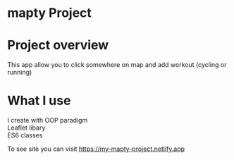# mapty Project

# Project overview

This app allow you to click somewhere on map and add workout (cycling or running)

# What I use

I create with OOP paradigm<br />
Leaflet libary<br />
ES6 classes<br />

To see site you can visit https://my-mapty-project.netlify.app
